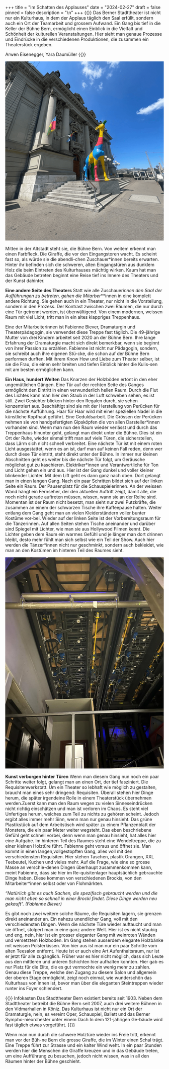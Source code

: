 +++
title = "Im Schatten des Applauses"
date = "2024-02-27"
draft = false
pinned = false
description = "\n"
+++
{{<lead>}} Das Berner Stadttheater ist nicht nur ein Kulturhaus, in dem der Applaus täglich den Saal erfüllt, sondern auch ein Ort der Teamarbeit und grossem Aufwand. Ein Gang bis tief in die Keller der Bühne Bern, ermöglicht einen Einblick in die Vielfalt und Schönheit der kulturellen Veranstaltungen. Hier sieht man genaue Prozesse und Eindrücke in die verschiedenen Produktionen, die zusammen ein Theaterstück ergeben.

Arwen Eisenegger, Yara Daumüller {{</lead>}}

![](bild1.png "Das Berner Stadttheater von vorne mit der aktuellen Giraffenstatue (Bild https://de.foursquare.com/v/stadttheater-bern/4bf80db7b182c9b637bb765a?openPhotoId=6485b86626ea3236f26e2b62 )")

Mitten in der Altstadt steht sie, die Bühne Bern. Von weitem erkennt man einen Farbfleck. Die Giraffe, die vor den Eingangstoren wacht. Es scheint fast so, als würde sie die abendli-chen Zuschauer*innen bereits erwarten. Hinter ihr befinden sich die schweren, alten Eingangstüren aus dunklem Holz die beim Eintreten des Kulturhauses mächtig wirken. Kaum hat man das Gebäude betreten beginnt eine Reise tief ins Innere des Theaters und der Kunst dahinter.

**Eine andere Seite des Theaters**
Statt wie alle Zuschauer*innen den Saal der Aufführungen zu betreten, gehen die Mitarber*\**innen in eine komplett andere Richtung. Sie gehen auch in ein Theater, nur nicht in die Vorstellung, sondern in den Prozess. Der Kontrast zwischen zwei Räumen, die nur durch eine Tür getrennt werden, ist überwältigend. Von einem modernen, weissen Raum mit viel Licht, tritt man in ein altes klappriges Treppenhaus. 

Eine der Mitarbeiterinnen ist Fabienne Biever, Dramaturgin und Theaterpädagogin, sie verwendet diese Treppe fast täglich. Die 49-jährige Mutter von drei Kindern arbeitet seit 2020 an der Bühne Bern. Ihre lange Erfahrung der Dramaturgie macht sich direkt bemerkbar, wenn sie beginnt von ihrer Passion zu erzählen. Fabienne ist nicht nur Pädagogin, sondern, sie schreibt auch ihre eigenen Stü-cke, die schon auf der Bühne Bern performen durften. Mit ihrem Know How und Liebe zum Theater selber, ist sie die Frau, die einen sehr breiten und tiefen Einblick hinter die Kulis-sen mit am besten ermöglichen kann. 



**Ein Haus, hundert Welten**
Das Knarzen der Holzböden ertönt in den eher ungemütlichen Gängen. Eine Tür auf der rechten Seite des Ganges ermöglicht den Eintritt in einen verwunderlich hellen Raum. Durch die Flut des Lichtes kann man hier den Staub in der Luft schweben sehen, es ist still. Zwei Gesichter blicken hinter den Regalen durch, sie sehen konzentriert aus. Beschäftigt sind sie mit der Herstellung von Perücken für die nächste Aufführung. Haar für Haar wird mit einer speziellen Nadel in die künstliche Kopfhaut geführt. Eine Geduldsarbeit. Die Grössen der Perücken nehmen sie von handgefertigten Gipsköpfen die von allen Darsteller\*innen vorhanden sind.
Wenn man nun den Raum wieder verlässt und durch das Treppenhaus hinunter geht, gelangt man direkt unter die Bühne. Dies ist ein Ort der Ruhe, wieder einmal trifft man auf viele Türen, die sicherstellen, dass Lärm sich nicht schnell verbreitet. Eine nächste Tür ist mit einem roten Licht ausgestattet, wenn es an ist, darf man auf keinen Fall reden, denn wer durch diese Tür eintritt, steht direkt unter der Bühne. In immer nur kleinen Abschnitten geht es weiter bis die nächste Tür folgt, um Geräusche möglichst gut zu kaschieren. Elektriker\*innen und Verantwortliche für Ton und Licht gehen ein und aus. Hier ist der Gang dunkel und voller kleiner blinkender Lichter.
Mit dem Lift geht es dann ganz nach oben. Dort gelangt man in einen langen Gang. Nach ein paar Schritten bildet sich auf der linken Seite ein Raum. Der Pausenplatz für die Schauspielerinnen. An der weissen Wand hängt ein Fernseher, der den aktuellen Auftritt zeigt, damit alle, die noch nicht gerade auftreten müssen, wissen, wann sie an der Reihe sind. Momentan ist der Raum nicht besetzt, man sieht nur zwei Putzkräfte, die zusammen an einem der schwarzen Tische ihre Kaffeepause halten.
Weiter entlang dem Gang geht man an vielen Kleiderständern voller bunter Kostüme vor-bei. Wieder auf der linken Seite ist der Vorbereitungsraum für die Tänzerinnen. Auf allen Seiten stehen Tische aneinander und darüber sind Spiegel mit Lichter, wie man sie aus Hollywood Filmen kennt. Die Lichter geben dem Raum ein warmes Gefühl und je länger man dort drinnen bleibt, desto mehr fühlt man sich selbst wie ein Teil der Show. Auch hier werden die Tänzer*innen nicht nur geschminkt, sondern auch bekleidet, wie man an den Kostümen im hinteren Teil des Raumes sieht.

![](whatsapp-bild-2024-02-25-um-11.30.14_d837ba2d.jpg "Direkt unter der Bühne, währenddessen ein Theaterstück läuft (Bild: Arwen Eisenegger)")

**Kunst verborgen hinter Türen**
Wenn man diesem Gang nun noch ein paar Schritte weiter folgt, gelangt man an einen Ort, der tief fasziniert. Die Requisitenwerkstatt. Um ein Theater so lebhaft wie möglich zu gestalten, braucht man eines sehr dringend: Requisiten. Überall stehen hier Dinge herum, die später irgendeine Rolle in einem Theaterstück übernehmen werden.Zuerst kann man den Raum wegen zu vielen Sinneseindrücken nicht richtig einschätzen und man ist verloren im Chaos. Es steht viel Unfertiges herum, welches zum Teil zu nichts zu gehören scheint. Jedoch ergibt alles immer mehr Sinn, wenn man nur genau hinsieht. Das grüne Plastikstück auf dem Arbeitstisch wird später zu einem Pflanzenblatt der Monstera, die ein paar Meter weiter wegsteht. Das eben beschriebene Gefühl geht schnell vorbei, denn wenn man genau hinsieht, hat alles hier eine Aufgabe. 
Im hinteren Teil des Raumes steht eine Wendeltreppe, die zu einer kleinen Holztüre führt. Fabienne geht voraus und öffnet sie. Man kommt in einen langen,vollgestopften Gang, alles voll mit den verschiedensten Requisiten. Hier stehen Taschen, plastik Orangen, XXL Teebeutel, Kuchen und vieles mehr. Auf die Frage, wie eine so grosse Masse an verschie-denen Dingen überhaupt zusammenkommen kann, meint Fabienne, dass sie hier im Re-quisitenlager hauptsächlich gebrauchte Dinge haben. Diese kommen von verschiedenen Brockis, von den Mitarbeiter*innen selbst oder von Flohmärkten.

*“Natürlich gibt es auch Sachen, die spezifisch gebraucht werden und die man nicht eben so schnell in einer Brocki findet. Diese Dinge werden neu gekauft”. (Fabienne Biever)*

Es gibt noch zwei weitere solche Räume, die Requisiten lagern, sie grenzen direkt aneinander an. Ein nahezu unendlicher Gang, voll mit den verschiedensten Dingen. Wenn die nächste Türe wieder auftaucht und man sie öffnet, stolpert man in eine ganz andere Welt. Hier ist es nicht staubig und eng, nein, hier ist ein grosser eleganter Gang mit weinroten Wänden und versetztem Holzboden. Im Gang stehen ausserdem elegante Holzbänke mit weissen Polsterkissen. Von hier aus ist man nur ein paar Schritte vom alten Teesalon entfernt. Heute ist er auch eine Art Aufenthaltsraum, nur ist er jetzt für alle zugänglich. Früher war es hier nicht möglich, dass sich Leute aus den mittleren und unteren Schichten hier aufhalten konnten. Hier gab es nur Platz für die Elite, die es gut vermochte ein wenig mehr zu zahlen. Genau diese Treppe, welche den Zugang zu diesem Salon und allgemein der oberen Etage ermöglicht, zeigt noch einmal, wie wunderschön das Kulturhaus von Innen ist, bevor man über die eleganten Steintreppen wieder runter ins Foyer schlendert.



{{<box>}} Infokasten
Das Stadttheater Bern existiert bereits seit 1903. Neben dem Stadttheater betreibt die Bühne Bern seit 2007, auch drei weitere Bühnen in den Vidmarhallen in Köniz. Das Kulturhaus ist nicht nur ein Ort der Dramaturgie, nein, es vereint Oper, Schauspiel, Ballett und das Berner Sympho-nieorchester unter einem Dach In dem 121-jährigen Ge-bäude wird fast täglich etwas vorgeführt. {{</box>}}

Wenn man nun durch die schwere Holztüre wieder ins Freie tritt, erkennt man vor der Büh-ne Bern die grosse Giraffe, die im Winter einen Schal trägt. Eine Treppe führt zur Strasse und ein kalter Wind weht. In ein paar Stunden werden hier die Menschen die Giraffe kreuzen und in das Gebäude treten, um eine Aufführung zu besuchen, jedoch nicht wissen, was in all den Räumen hinter der Bühne geschieht.